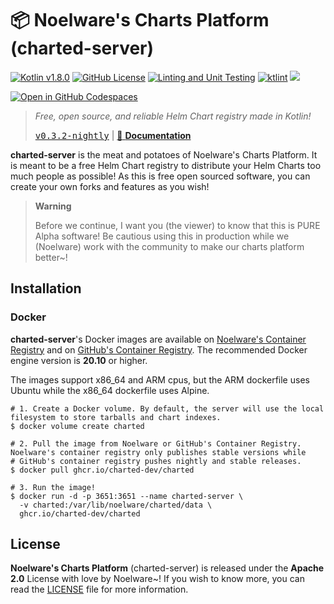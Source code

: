 # 📦 Noelware's Charts Platform (charted-server)

[![Kotlin v1.8.0](https://img.shields.io/badge/kotlin-1.8.0-blue.svg?logo=kotlin)](https://kotlinlang.org)
[![GitHub License](https://img.shields.io/badge/license-Apache%20License%202.0-blue.svg?style=flat)](http://www.apache.org/licenses/LICENSE-2.0)
[![Linting and Unit Testing](https://github.com/charted-dev/charted/actions/workflows/Linting.yaml/badge.svg?branch=main)](https://github.com/charted-dev/charted/actions/workflows/Linting.yaml)
[![ktlint](https://img.shields.io/badge/code%20style-%E2%9D%A4-FF4081.svg)](https://ktlint.github.io/)
![](https://img.shields.io/github/languages/code-size/charted-dev/charted)

[![Open in GitHub Codespaces](https://github.com/codespaces/badge.svg)](https://github.com/codespaces/new?hide_repo_select=true&ref=main&repo=469212491&machine=standardLinux32gb&devcontainer_path=.devcontainer%2Fdevcontainer.json&location=WestUs2)

> _Free, open source, and reliable Helm Chart registry made in Kotlin!_
>
> [<kbd>v0.3.2-nightly</kbd>](https://github.com/charted-dev/charted/releases/0.3.2-nightly) | [:scroll: **Documentation**](#)

**charted-server** is the meat and potatoes of Noelware's Charts Platform. It is meant to be a free Helm Chart registry to distribute your Helm Charts
too much people as possible! As this is free open sourced software, you can create your own forks and features as you wish!

> **Warning**
>
> Before we continue, I want you (the viewer) to know that this is PURE Alpha software! Be cautious using this
> in production while we (Noelware) work with the community to make our charts platform better~!

## Installation

### Docker

**charted-server**'s Docker images are available on [Noelware's Container Registry](https://cr.noelware.cloud) and on [GitHub's Container Registry](https://github.com/orgs/charted-dev/packages). The recommended
Docker engine version is **20.10** or higher.

The images support x86_64 and ARM cpus, but the ARM dockerfile uses Ubuntu while the x86_64 dockerfile uses Alpine.

```shell
# 1. Create a Docker volume. By default, the server will use the local filesystem to store tarballs and chart indexes.
$ docker volume create charted

# 2. Pull the image from Noelware or GitHub's Container Registry. Noelware's container registry only publishes stable versions while
# GitHub's container registry pushes nightly and stable releases.
$ docker pull ghcr.io/charted-dev/charted

# 3. Run the image!
$ docker run -d -p 3651:3651 --name charted-server \
  -v charted:/var/lib/noelware/charted/data \
  ghcr.io/charted-dev/charted
```

## License

**Noelware's Charts Platform** (charted-server) is released under the **Apache 2.0** License with love by Noelware~! If you wish to know more,
you can read the [LICENSE](./LICENSE) file for more information.
